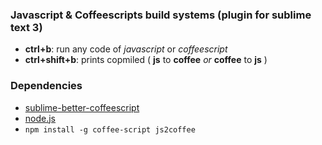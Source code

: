 ### Javascript & Coffeescripts build systems (plugin for sublime text 3)

- **ctrl+b**: run any code of _javascript_ or _coffeescript_
- **ctrl+shift+b**: prints copmiled ( **js** to **coffee** _or_ **coffee** to **js** )

### Dependencies

- [sublime-better-coffeescript](https://github.com/aponxi/sublime-better-coffeescript)
- [node.js](http://nodejs.org/download/)
- `npm install -g coffee-script js2coffee`
